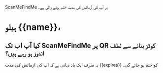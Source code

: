 ScanMeFindMe پر آپ کی آزمائش کی مدت ختم ہونے والی ہے۔

<h1>ہیلو {{name}}،</h1>
<h2> کیا آپ اب تک ScanMeFindMe پر QR کوڈز بنانے سے لطف اندوز ہو رہے ہیں؟</h2>
<p> یہ صرف ایک یاد دہانی ہے کہ آپ کی آزمائش کی مدت {{expires}} کو ختم ہو جائے گی۔</p>